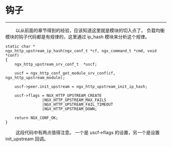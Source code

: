 # 钩子
***

&emsp;&emsp;
以从前面的章节得到的经验，应该知道这里就是模块的切入点了。
负载均衡模块的钩子代码都是有规律的，这里通过 ip_hash 模块来分析这个规律。

    static char *
    ngx_http_upstream_ip_hash(ngx_conf_t *cf, ngx_command_t *cmd, void *conf)
    {
        ngx_http_upstream_srv_conf_t  *uscf;

        uscf = ngx_http_conf_get_module_srv_conf(cf, ngx_http_upstream_module);

        uscf->peer.init_upstream = ngx_http_upstream_init_ip_hash;

        uscf->flags = NGX_HTTP_UPSTREAM_CREATE
                    |NGX_HTTP_UPSTREAM_MAX_FAILS
                    |NGX_HTTP_UPSTREAM_FAIL_TIMEOUT
                    |NGX_HTTP_UPSTREAM_DOWN;

        return NGX_CONF_OK;
    }

&emsp;&emsp;
这段代码中有两点值得注意。
一个是 uscf->flags 的设置，另一个是设置 init_upstream 回调。